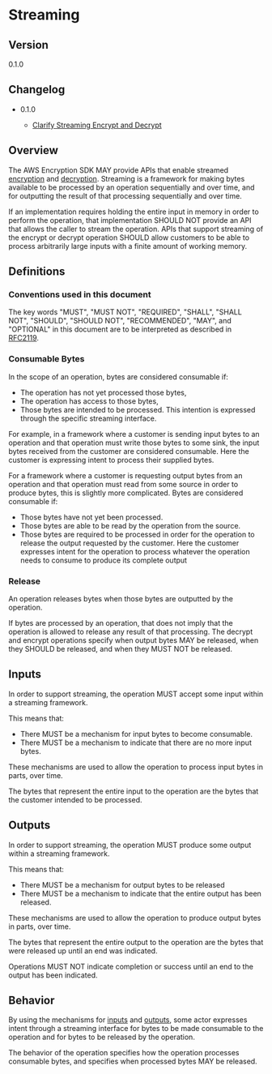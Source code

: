 [//]: # "Copyright Amazon.com Inc. or its affiliates. All Rights Reserved."
[//]: # "SPDX-License-Identifier: CC-BY-SA-4.0"

# Streaming

## Version

0.1.0

## Changelog

- 0.1.0

  - [Clarify Streaming Encrypt and Decrypt](../changes/2020-07-06_clarify-streaming-encrypt-decrypt/change.md)

## Overview

The AWS Encryption SDK MAY provide APIs that enable streamed [encryption](encrypt.md)
and [decryption](decrypt.md).
Streaming is a framework for making bytes available to be processed
by an operation sequentially and over time,
and for outputting the result of that processing
sequentially and over time.

If an implementation requires holding the entire input in memory in order to perform the operation,
that implementation SHOULD NOT provide an API that allows the caller to stream the operation.
APIs that support streaming of the encrypt or decrypt operation SHOULD allow customers
to be able to process arbitrarily large inputs with a finite amount of working memory.

## Definitions

### Conventions used in this document

The key words "MUST", "MUST NOT", "REQUIRED", "SHALL", "SHALL NOT", "SHOULD", "SHOULD NOT", "RECOMMENDED", "MAY", and "OPTIONAL"
in this document are to be interpreted as described in [RFC2119](https://tools.ietf.org/html/rfc2119).

### Consumable Bytes

In the scope of an operation, bytes are considered consumable if:

- The operation has not yet processed those bytes,
- The operation has access to those bytes,
- Those bytes are intended to be processed.
  This intention is expressed through the specific streaming interface.

For example, in a framework where a customer is sending input bytes to an operation
and that operation must write those bytes to some sink,
the input bytes received from the customer are considered consumable.
Here the customer is expressing intent to process their supplied bytes.

For a framework where a customer is requesting output bytes from an operation
and that operation must read from some source in order to produce bytes,
this is slightly more complicated.
Bytes are considered consumable if:

- Those bytes have not yet been processed.
- Those bytes are able to be read by the operation from the source.
- Those bytes are required to be processed in order for the operation
  to release the output requested by the customer.
  Here the customer expresses intent for the operation to process
  whatever the operation needs to consume to produce its complete output

### Release

An operation releases bytes when those bytes are outputted by the operation.

If bytes are processed by an operation, that does not imply that the operation is allowed to
release any result of that processing.
The decrypt and encrypt operations specify when output bytes MAY be released,
when they SHOULD be released,
and when they MUST NOT be released.

## Inputs

In order to support streaming, the operation MUST accept some input within a streaming framework.

This means that:

- There MUST be a mechanism for input bytes to become consumable.
- There MUST be a mechanism to indicate that there are no more input bytes.

These mechanisms are used to allow the operation to process input bytes in parts, over time.

The bytes that represent the entire input to the operation are the bytes that the customer intended
to be processed.

## Outputs

In order to support streaming, the operation MUST produce some output within a streaming framework.

This means that:

- There MUST be a mechanism for output bytes to be released
- There MUST be a mechanism to indicate that the entire output has been released.

These mechanisms are used to allow the operation to produce output bytes in parts, over time.

The bytes that represent the entire output to the operation are the bytes that were released
up until an end was indicated.

Operations MUST NOT indicate completion or success until an end to the output has been indicated.

## Behavior

By using the mechanisms for [inputs](#inputs) and [outputs](#outputs),
some actor expresses intent through a streaming interface
for bytes to be made consumable to the operation
and for bytes to be released by the operation.

The behavior of the operation specifies how the operation processes consumable bytes,
and specifies when processed bytes MAY be released.
